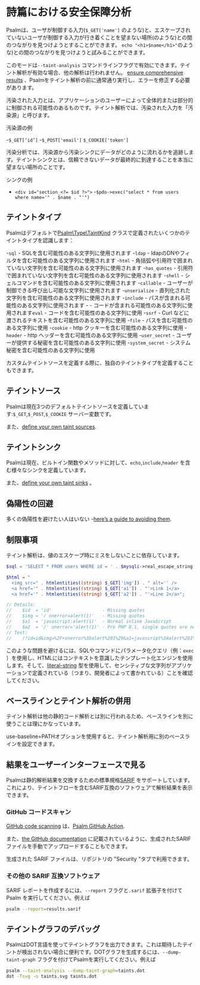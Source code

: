 # 詩篇における安全保障分析

Psalmは、ユーザが制御する入力(`$_GET['name']` のような)と、エスケープされていないユーザが制御する入力が行き着くことを望まない場所(のような)との間のつながりを見つけようとすることができます。 `echo "<h1>$name</h1>"`のような)との間のつながりを見つけようと試みることができます。

このモードは`--taint-analysis` コマンドラインフラグで有効にできます。テイント解析が有効な場合、他の解析は行われません。  [ensure comprehensive results](https://github.com/vimeo/psalm/issues/6156) 、Psalmをテイント解析の前に通常通り実行し、エラーを修正する必要があります。

汚染された入力とは、アプリケーションのユーザーによって全体的または部分的に制御される可能性のあるものです。テイント解析では、汚染された入力を「汚染源」と呼びます。

汚染源の例

 -`$_GET[‘id’]` -`$_POST['email']` `$_COOKIE['token']`

 汚染分析では、汚染源から汚染シンクにデータがどのように流れるかを追跡します。テイントシンクとは、信頼できないデータが最終的に到達することを本当に望まない場所のことです。

シンクの例

 - `<div id="section_<?= $id ?>">`  -`$pdo->exec("select * from users where name='" . $name . "'")`

## テイントタイプ

Psalmはデフォルトで[Psalm\Type\TaintKind](https://github.com/vimeo/psalm/blob/master/src/Psalm/Type/TaintKind.php) クラスで定義されたいくつかのテイントタイプを認識します：

-`sql` - SQLを含む可能性のある文字列に使用されます -`ldap` - ldapのDNやフィルタを含む可能性のある文字列に使用されます -`html` - 角括弧や引用符で囲まれていない文字列を含む可能性のある文字列に使用されます -`has_quotes` - 引用符で囲まれていない文字列を含む可能性のある文字列に使用されます -`shell` - シェルコマンドを含む可能性のある文字列に使用されます -`callable` - ユーザーが制御できる呼び出し可能な文字列に使用されます -`unserialize` - 直列化された文字列を含む可能性のある文字列に使用されます -`include` - パスが含まれる可能性のある文字列に使用されます - - コードが含まれる可能性のある文字列に使用されます`eval` - コードを含む可能性のある文字列に使用 -`ssrf` - Curl などに渡されるテキストを含む可能性のある文字列に使用 -`file` - パスを含む可能性のある文字列に使用 -`cookie` - http クッキーを含む可能性のある文字列に使用 -`header` - http ヘッダーを含む可能性のある文字列に使用 -`user_secret` - ユーザーが提供する秘密を含む可能性のある文字列に使用 -`system_secret` - システム秘密を含む可能性のある文字列に使用

カスタムテイントソースを定義する際に、独自のテイントタイプを定義することもできます。

## テイントソース

Psalmは現在3つのデフォルトテイントソースを定義しています:`$_GET`,`$_POST`,`$_COOKIE` サーバー変数です。

また、[define your own taint sources](custom_taint_sources.md).

## テイントシンク

Psalmは現在、ビルトイン関数やメソッドに対して、`echo`,`include`,`header` を含む様々なシンクを定義しています。

また、[define your own taint sinks](custom_taint_sinks.md) 。

## 偽陽性の回避

多くの偽陽性を避けたい人はいない -[here’s a guide to avoiding them](avoiding_false_positives.md).

## 制限事項

テイント解析は、値のエスケープ時にミスをしないことに依存しています。

```php
$sql = 'SELECT * FROM users WHERE id = ' . $mysqli->real_escape_string((string) $_GET['id']);

$html = "
  <img src=" . htmlentities((string) $_GET['img']) . " alt='' />
  <a href='" . htmlentities((string) $_GET['a1']) . "'>Link 1</a>
  <a href='" . htmlentities((string) $_GET['a2']) . "'>Line 2</a>";

// Details:
//    $id  = 'id'                   - Missing quotes
//    $img = '/ onerror=alert(1)'   - Missing quotes
//    $a1  = 'javascript:alert(1)'  - Normal inline JavaScript
//    $a2  = '/' onerror='alert(1)' - Pre PHP 8.1, single quotes are not escaped by default
// Test:
//    /?id=id&img=%2F+onerror%3Dalert%281%29&a1=javascript%3Aalert%281%29&a2=%2F%27+onerror%3D%27alert%281%29
```

このような問題を避けるには、SQLやコマンドにパラメータ化クエリ（例：`exec` ）を使用し、HTMLにはコンテキストを意識したテンプレート化エンジンを使用します。そして、[literal-string](https://psalm.dev/docs/annotating_code/type_syntax/scalar_types/#literal-string) 型を使用して、センシティブな文字列がアプリケーションで定義されている（つまり、開発者によって書かれている）ことを確認してください。

## ベースラインとテイント解析の併用

テイント解析は他の静的コード解析とは別に行われるため、ベースラインを別に使うことは理にかなっています。

use-baseline=PATHオプションを使用すると、テイント解析用に別のベースラインを設定できます。

## 結果をユーザーインターフェースで見る

Psalmは静的解析結果を交換するための標準規格[SARIF](http://docs.oasis-open.org/sarif/sarif/v2.0/csprd01/sarif-v2.0-csprd01.html) をサポートしています。これにより、テイントフローを含むSARIF互換のソフトウェアで解析結果を表示できます。

### GitHub コードスキャン

[GitHub code scanning](https://docs.github.com/en/free-pro-team@latest/github/finding-security-vulnerabilities-and-errors-in-your-code/about-code-scanning) は、[Psalm GitHub Action](https://github.com/marketplace/actions/psalm-static-analysis-for-php).

また、[the GitHub documentation](https://docs.github.com/en/free-pro-team@latest/github/finding-security-vulnerabilities-and-errors-in-your-code/uploading-a-sarif-file-to-github) に記載されているように、生成されたSARIFファイルを手動でアップロードすることもできます。

生成された SARIF ファイルは、リポジトリの "Security "タブで利用できます。

### その他の SARIF 互換ソフトウェア

SARIF レポートを作成するには、`--report` フラグと`.sarif` 拡張子を付けて Psalm を実行してください。例えば

```bash
psalm --report=results.sarif
```

## テイントグラフのデバッグ

PsalmはDOT言語を使ってテイントグラフを出力できます。これは期待したテイントが検出されない場合に便利です。DOTグラフを生成するには、`--dump-taint-graph` フラグを付けてPsalmを実行してください。例えば

```bash
psalm --taint-analysis --dump-taint-graph=taints.dot
dot -Tsvg -o taints.svg taints.dot
```
